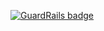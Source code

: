 
[![GuardRails badge](https://badges.production.guardrails.io/bennythejudge/RueDeLaForetCountDown.svg)](https://www.guardrails.io)

